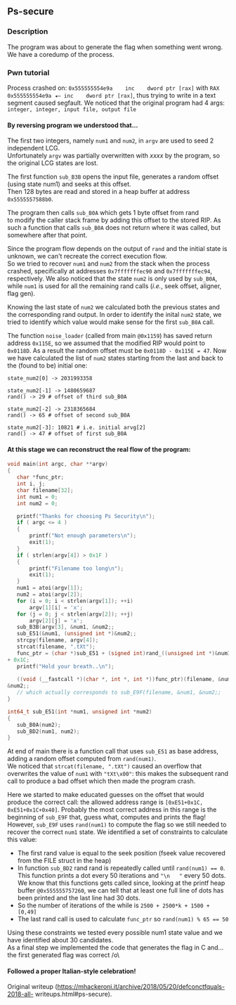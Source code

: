 Ps-secure  
---------

### Description  
The program was about to generate the flag when something went wrong. We have
a coredump of the process.

### Pwn tutorial  
Process crashed on: `0x555555554e9a    inc    dword ptr [rax]` with `RAX
0x555555554e9a ◂— inc    dword ptr [rax]`, thus trying to write in a text
segment caused segfault. We noticed that the original program had 4 args:
`integer, integer, input file, output file`

#### By reversing program we understood that...  
The first two integers, namely `num1` and `num2`, in `argv` are used to seed 2
independent LCG.  
Unfortunately `argv` was partially overwritten with *xxxx* by the program, so
the original LCG states are lost.

The first function `sub_B3B` opens the input file, generates a random offset
(using state num1) and seeks at this offset.  
Then 128 bytes are read and stored in a heap buffer at address
`0x5555557588b0`.

The program then calls `sub_B0A` which gets 1 byte offset from rand  
to modify the caller stack frame by adding this offset to the stored RIP. As
such a function that calls `sub_B0A` does not return where it was called, but
somewhere after that point.

Since the program flow depends on the output of `rand` and the initial state
is unknown, we can't recreate the correct execution flow.  
So we tried to recover `num1` and `num2` from the stack when the process
crashed, specifically at addresses `0x7fffffffec90` and `0x7fffffffec94`,
respectively. We also noticed that the state `num2` is only used by `sub_B0A`,
while `num1` is used for all the remaining rand calls (*i.e.*, seek offset,
aligner, flag gen).

Knowing the last state of `num2` we calculated both the previous states and
the corresponding rand output. In order to identify the inital `num2` state,
we tried to identify which value would make sense for the first `sub_B0A`
call.

The function `noise_loader` (called from main `@0x1159`) has saved return
address `0x115E`, so we assumed that the modified RIP would point to
`0x0118D`. As a result the random offset must be `0x0118D - 0x115E = 47`. Now
we have calculated the list of `num2` states starting from the last and back
to the (found to be) initial one:  
```  
state_num2[0] -> 2031993358

state_num2[-1] -> 1480659687  
rand() -> 29 # offset of third sub_B0A

state_num2[-2] -> 2318365684  
rand() -> 65 # offset of second sub_B0A

state_num2[-3]: 10821 # i.e. initial arvg[2]  
rand() -> 47 # offset of first sub_B0A  
```

#### At this stage we can reconstruct the real flow of the program:

```c  
void main(int argc, char **argv)  
{  
   char *func_ptr;  
   int i, j;  
   char filename[32];  
   int num1 = 0;  
   int num2 = 0;

   printf("Thanks for choosing Ps Security\n");  
   if ( argc <= 4 )  
   {  
       printf("Not enough parameters\n");  
       exit(1);  
   }  
   if ( strlen(argv[4]) > 0x1F )  
   {  
       printf("Filename too long\n");  
       exit(1);  
   }  
   num1 = atoi(argv[1]);  
   num2 = atoi(argv[2]);  
   for (i = 0; i < strlen(argv[1]); ++i)  
       argv[1][i] = 'x';  
   for (j = 0; j < strlen(argv[2]); ++j)  
       argv[2][j] = 'x';  
   sub_B3B(argv[3], &num1, &num2;;  
   sub_E51(&num1, (unsigned int *)&num2;;  
   strcpy(filename, argv[4]);  
   strcat(filename, ".tXt");  
   func_ptr = (char *)sub_E51 + (signed int)rand_((unsigned int *)&num1) % 65
+ 0x1C;  
   printf("Hold your breath..\n");  
  
   ((void (__fastcall *)(char *, int *, int *))func_ptr)(filename, &num1,
&num2;;  
   // which actually corresponds to sub_E9F(filename, &num1, &num2;;  
}

int64_t sub_E51(int *num1, unsigned int *num2)  
{  
   sub_B0A(num2);  
   sub_BD2(num1, num2);  
}  
```

At end of main there is a function call that uses `sub_E51` as base address,
adding a random offset computed from `rand(num1)`.  
We noticed that `strcat(filename, ".tXt")` caused an overflow that overwrites
the value of `num1` with `"tXt\x00"`: this makes the subsequent rand call to
produce a bad offset which then made the program crash.

Here we started to make educated guesses on the offset that would produce the
correct call: the allowed address range is `[0xE51+0x1C, 0xE51+0x1C+0x40]`.
Probably the most correct address in this range is the beginning of `sub_E9F`
that, guess what, computes and prints the flag! However, `sub_E9F` uses
`rand(num1)` to compute the flag so we still needed to recover the correct
`num1` state. We identified a set of constraints to calculate this value:

* The first rand value is equal to the seek position (fseek value recovered from the FILE struct in the heap)  
* In function `sub_BD2` rand rand is repeatedly called until `rand(num1) == 0`.  
   This function prints a dot every 50 iterations and `"\n   "` every 50 dots.  
   We know that this functions gets called since, looking at the printf heap
buffer `@0x555555757260`, we can tell that at least one full line of dots has
been printed and the last line had 30 dots.  
* So the number of iterations of the while is `2500 + 2500*k + 1500 + [0,49]`  
* The last rand call is used to calculate `func_ptr` so `rand(num1) % 65 == 50`

Using these constraints we tested every possible num1 state value and we have
identified about 30 candidates.  
As a final step we implemented the code that generates the flag in C and...
the first generated flag was correct /o\

#### Followed a proper Italian-style celebration!

Original writeup
(https://mhackeroni.it/archive/2018/05/20/defconctfquals-2018-all-
writeups.html#ps-secure).